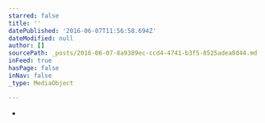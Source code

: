 ```yaml
---
starred: false
title: ''
datePublished: '2016-06-07T11:56:58.694Z'
dateModified: null
author: []
sourcePath: _posts/2016-06-07-8a9389ec-ccd4-4741-b3f5-8525adea8d44.md
inFeed: true
hasPage: false
inNav: false
_type: MediaObject

---
```

*